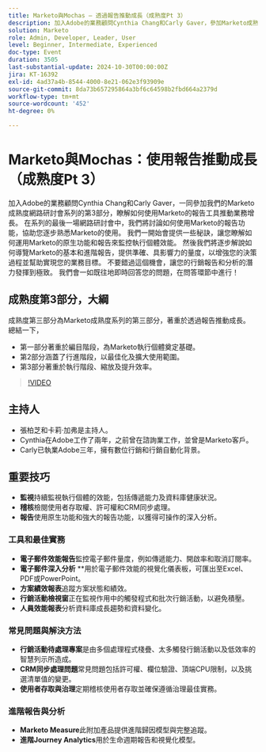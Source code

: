 ```yaml
---
title: Marketo與Mochas — 透過報告推動成長（成熟度Pt 3）
description: 加入Adobe的業務顧問Cynthia Chang和Carly Gaver，參加Marketo成熟度網路研討會系列的第3部分，透過即時問答，探索如何運用Marketo的報告工具來推動業務增長、監控績效並提供具影響力的量度。
solution: Marketo
role: Admin, Developer, Leader, User
level: Beginner, Intermediate, Experienced
doc-type: Event
duration: 3505
last-substantial-update: 2024-10-30T00:00:00Z
jira: KT-16392
exl-id: 4ad37a4b-8544-4000-8e21-062e3f93909e
source-git-commit: 8da73b657295864a3bf6c64598b2fbd664a2379d
workflow-type: tm+mt
source-wordcount: '452'
ht-degree: 0%

---
```


# Marketo與Mochas：使用報告推動成長（成熟度Pt 3）

加入Adobe的業務顧問Cynthia Chang和Carly Gaver，一同參加我們的Marketo成熟度網路研討會系列的第3部分，瞭解如何使用Marketo的報告工具推動業務增長。 在系列的最後一場網路研討會中，我們將討論如何使用Marketo的報告功能，協助您逐步熟悉Marketo的使用。 我們一開始會提供一些秘訣，讓您瞭解如何運用Marketo的原生功能和報告來監控執行個體效能。 然後我們將逐步解說如何導覽Marketo的基本和進階報告，提供準確、具影響力的量度，以增強您的決策過程並幫助實現您的業務目標。 不要錯過這個機會，讓您的行銷報告和分析的潛力發揮到極致。 我們會一如既往地即時回答您的問題，在問答環節中進行！

## 成熟度第3部分，大綱

成熟度第三部分為Marketo成熟度系列的第三部分，著重於透過報告推動成長。 總結一下，

* 第一部分著重於編目階段，為Marketo執行個體奠定基礎。
* 第2部分涵蓋了行進階段，以最佳化及擴大使用範圍。
* 第3部分著重於執行階段、縮放及提升效率。

>[!VIDEO](https://video.tv.adobe.com/v/3435407/?learn=on)

## 主持人

* 張柏芝和卡莉·加弗是主持人。
* Cynthia在Adobe工作了兩年，之前曾在諮詢業工作，並曾是Marketo客戶。
* Carly已執業Adobe三年，擁有數位行銷和行銷自動化背景。

## 重要技巧

* **監視**&#x200B;持續監視執行個體的效能，包括傳遞能力及資料庫健康狀況。
* **稽核**&#x200B;檢閱使用者存取權、許可權和CRM同步處理。
* **報告**&#x200B;使用原生功能和強大的報告功能，以獲得可操作的深入分析。

### 工具和最佳實務

* **電子郵件效能報告**&#x200B;監控電子郵件量度，例如傳遞能力、開啟率和取消訂閱率。
* **電子郵件深入分析** **用於電子郵件效能的視覺化儀表板，可匯出至Excel、PDF或PowerPoint。
* **方案績效報表**&#x200B;追蹤方案狀態和績效。
* **行銷活動檢視窗**&#x200B;正在監視作用中的觸發程式和批次行銷活動，以避免積壓。
* **人員效能報表**&#x200B;分析資料庫成長趨勢和資料變化。

### 常見問題與解決方法

* **行銷活動待處理專案**&#x200B;是由多個處理程式棧疊、太多觸發行銷活動以及低效率的智慧列示所造成。
* **CRM同步處理問題**&#x200B;常見問題包括許可權、欄位驗證、頂端CPU限制，以及挑選清單值的變更。
* **使用者存取與治理**&#x200B;定期稽核使用者存取並確保遵循治理最佳實務。

### 進階報告與分析

* **Marketo Measure**&#x200B;此附加產品提供進階歸因模型與完整追蹤。
* **進階Journey Analytics**&#x200B;用於生命週期報告和視覺化模型。
